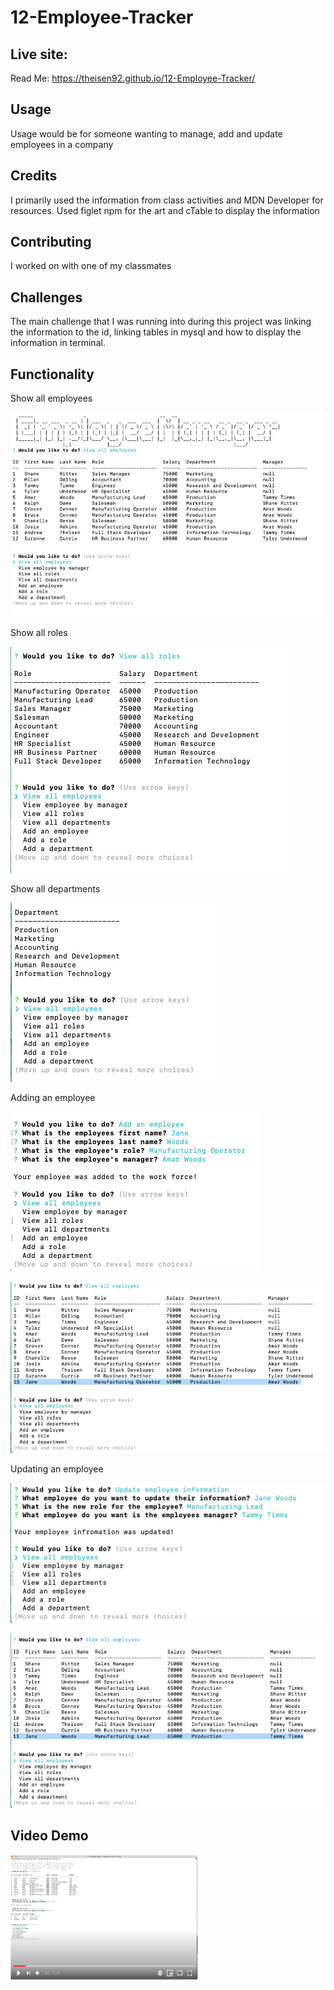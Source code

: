 # 12-Employee-Tracker

## Live site:

Read Me:
https://theisen92.github.io/12-Employee-Tracker/

## Usage

Usage would be for someone wanting to manage, add and update employees in a company

## Credits

I primarily used the information from class activities and MDN Developer for resources. Used figlet npm for the art and cTable to display the information

## Contributing

I worked on with one of my classmates

## Challenges

The main challenge that I was running into during this project was linking the information to the id, linking tables in mysql and how to display the information in terminal.

## Functionality

Show all employees

![image showing all employees](imgs/all-emp.png)

Show all roles

![image showing all roles](imgs/all-role.png)

Show all departments

![image showing all departments](imgs/all-dept.png)

Adding an employee

![image of adding an employee](imgs/add-emp.png)

![image showing the added employee](imgs/show-added-emp.png)

Updating an employee

![image updating the employee](imgs/update-emp-info.png)

![image updating the employee](imgs/show-updated-emp.png)

## Video Demo

<a href="https://www.youtube.com/watch?v=L5-zun_MkIE&feature=youtu.be" target="_blank"><img src="imgs/yt-snaphshot.png" 
alt="image of the video employee tracker demo - link to to demo video" width="300" height="200"/></a>
